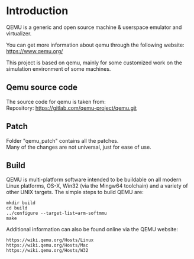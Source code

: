 # Introduction

QEMU is a generic and open source machine & userspace emulator and
virtualizer.  

You can get more information about qemu through the following website:  
https://www.qemu.org/  

This project is based on qemu, mainly for some customized work on the 
simulation environment of some machines.  

## Qemu source code

The source code for qemu is taken from:  
Repository: https://gitlab.com/qemu-project/qemu.git  

## Patch

Folder "qemu_patch" contains all the patches.  
Many of the changes are not universal, just for ease of use.  

## Build
QEMU is multi-platform software intended to be buildable on all modern
Linux platforms, OS-X, Win32 (via the Mingw64 toolchain) and a variety
of other UNIX targets. The simple steps to build QEMU are:

    mkdir build
    cd build
    ../configure --target-list=arm-softmmu
    make

Additional information can also be found online via the QEMU website:

	https://wiki.qemu.org/Hosts/Linux  
	https://wiki.qemu.org/Hosts/Mac  
	https://wiki.qemu.org/Hosts/W32  

